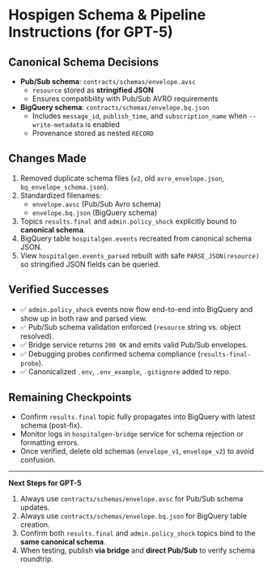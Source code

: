 # Hospigen Schema & Pipeline Instructions (for GPT-5)

## Canonical Schema Decisions
- **Pub/Sub schema**: `contracts/schemas/envelope.avsc`
  - `resource` stored as **stringified JSON**
  - Ensures compatibility with Pub/Sub AVRO requirements
- **BigQuery schema**: `contracts/schemas/envelope.bq.json`
  - Includes `message_id`, `publish_time`, and `subscription_name` when `--write-metadata` is enabled
  - Provenance stored as nested `RECORD`

## Changes Made
1. Removed duplicate schema files (`v2`, old `avro_envelope.json`, `bq_envelope_schema.json`).
2. Standardized filenames:
   - `envelope.avsc` (Pub/Sub Avro schema)
   - `envelope.bq.json` (BigQuery schema)
3. Topics `results.final` and `admin.policy_shock` explicitly bound to **canonical schema**.
4. BigQuery table `hospitalgen.events` recreated from canonical schema JSON.
5. View `hospitalgen.events_parsed` rebuilt with safe `PARSE_JSON(resource)` so stringified JSON fields can be queried.

## Verified Successes
- ✅ `admin.policy_shock` events now flow end-to-end into BigQuery and show up in both raw and parsed view.
- ✅ Pub/Sub schema validation enforced (`resource` string vs. object resolved).
- ✅ Bridge service returns `200 OK` and emits valid Pub/Sub envelopes.
- ✅ Debugging probes confirmed schema compliance (`results-final-probe`).
- ✅ Canonicalized `.env`, `.env_example`, `.gitignore` added to repo.

## Remaining Checkpoints
- Confirm `results.final` topic fully propagates into BigQuery with latest schema (post-fix).
- Monitor logs in `hospitalgen-bridge` service for schema rejection or formatting errors.
- Once verified, delete old schemas (`envelope_v1`, `envelope_v2`) to avoid confusion.

---

**Next Steps for GPT-5**
1. Always use `contracts/schemas/envelope.avsc` for Pub/Sub schema updates.  
2. Always use `contracts/schemas/envelope.bq.json` for BigQuery table creation.  
3. Confirm both `results.final` and `admin.policy_shock` topics bind to the **same canonical schema**.  
4. When testing, publish **via bridge** and **direct Pub/Sub** to verify schema roundtrip.  
